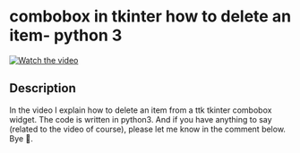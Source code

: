 # combobox in tkinter  how to delete an item- python 3

[![Watch the video](https://img.youtube.com/vi/wIUnlNVNhk8/hqdefault.jpg)](https://youtu.be/wIUnlNVNhk8)

## Description

  

In the video I explain how to delete an item from a ttk tkinter combobox widget. The code is written in python3. And if you have anything to say (related to the video of course), please let me know in the comment below. Bye 🙂.


